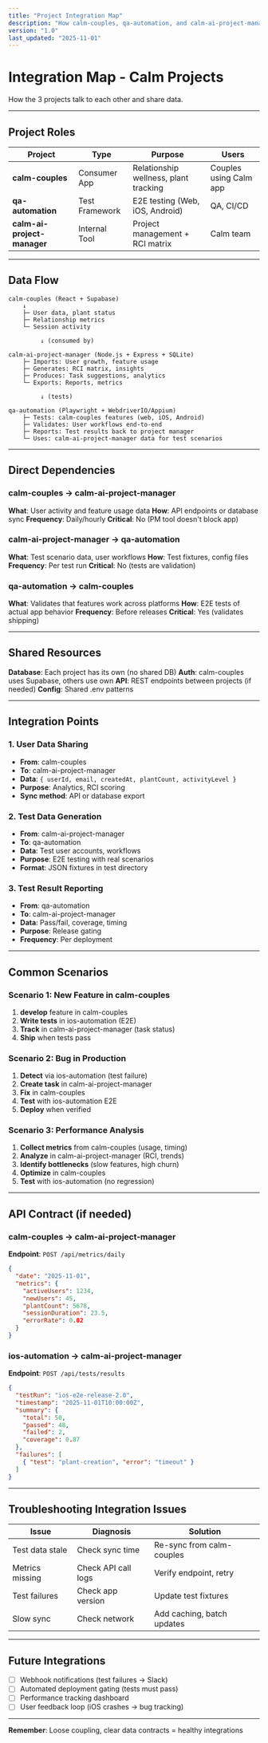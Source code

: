 ```yaml
---
title: "Project Integration Map"
description: "How calm-couples, qa-automation, and calm-ai-project-manager connect"
version: "1.0"
last_updated: "2025-11-01"
---
```


# Integration Map - Calm Projects

How the 3 projects talk to each other and share data.

---

## Project Roles

| Project | Type | Purpose | Users |
|---------|------|---------|-------|
| **calm-couples** | Consumer App | Relationship wellness, plant tracking | Couples using Calm app |
| **qa-automation** | Test Framework | E2E testing (Web, iOS, Android) | QA, CI/CD |
| **calm-ai-project-manager** | Internal Tool | Project management + RCI matrix | Calm team |

---

## Data Flow

```
calm-couples (React + Supabase)
    ↓
    ├─ User data, plant status
    ├─ Relationship metrics
    └─ Session activity

         ↓ (consumed by)

calm-ai-project-manager (Node.js + Express + SQLite)
    ├─ Imports: User growth, feature usage
    ├─ Generates: RCI matrix, insights
    ├─ Produces: Task suggestions, analytics
    └─ Exports: Reports, metrics

         ↓ (tests)

qa-automation (Playwright + WebdriverIO/Appium)
    ├─ Tests: calm-couples features (web, iOS, Android)
    ├─ Validates: User workflows end-to-end
    ├─ Reports: Test results back to project manager
    └─ Uses: calm-ai-project-manager data for test scenarios
```

---

## Direct Dependencies

### calm-couples → calm-ai-project-manager
**What**: User activity and feature usage data
**How**: API endpoints or database sync
**Frequency**: Daily/hourly
**Critical**: No (PM tool doesn't block app)

### calm-ai-project-manager → qa-automation
**What**: Test scenario data, user workflows
**How**: Test fixtures, config files
**Frequency**: Per test run
**Critical**: No (tests are validation)

### qa-automation → calm-couples
**What**: Validates that features work across platforms
**How**: E2E tests of actual app behavior
**Frequency**: Before releases
**Critical**: Yes (validates shipping)

---

## Shared Resources

**Database**: Each project has its own (no shared DB)
**Auth**: calm-couples uses Supabase, others use own
**API**: REST endpoints between projects (if needed)
**Config**: Shared .env patterns

---

## Integration Points

### 1. User Data Sharing
- **From**: calm-couples
- **To**: calm-ai-project-manager
- **Data**: `{ userId, email, createdAt, plantCount, activityLevel }`
- **Purpose**: Analytics, RCI scoring
- **Sync method**: API or database export

### 2. Test Data Generation
- **From**: calm-ai-project-manager
- **To**: qa-automation
- **Data**: Test user accounts, workflows
- **Purpose**: E2E testing with real scenarios
- **Format**: JSON fixtures in test directory

### 3. Test Result Reporting
- **From**: qa-automation
- **To**: calm-ai-project-manager
- **Data**: Pass/fail, coverage, timing
- **Purpose**: Release gating
- **Frequency**: Per deployment

---

## Common Scenarios

### Scenario 1: New Feature in calm-couples
1. **develop** feature in calm-couples
2. **Write tests** in ios-automation (E2E)
3. **Track** in calm-ai-project-manager (task status)
4. **Ship** when tests pass

### Scenario 2: Bug in Production
1. **Detect** via ios-automation (test failure)
2. **Create task** in calm-ai-project-manager
3. **Fix** in calm-couples
4. **Test** with ios-automation E2E
5. **Deploy** when verified

### Scenario 3: Performance Analysis
1. **Collect metrics** from calm-couples (usage, timing)
2. **Analyze** in calm-ai-project-manager (RCI, trends)
3. **Identify bottlenecks** (slow features, high churn)
4. **Optimize** in calm-couples
5. **Test** with ios-automation (no regression)

---

## API Contract (if needed)

### calm-couples → calm-ai-project-manager

**Endpoint**: `POST /api/metrics/daily`
```json
{
  "date": "2025-11-01",
  "metrics": {
    "activeUsers": 1234,
    "newUsers": 45,
    "plantCount": 5678,
    "sessionDuration": 23.5,
    "errorRate": 0.02
  }
}
```

### ios-automation → calm-ai-project-manager

**Endpoint**: `POST /api/tests/results`
```json
{
  "testRun": "ios-e2e-release-2.0",
  "timestamp": "2025-11-01T10:00:00Z",
  "summary": {
    "total": 50,
    "passed": 48,
    "failed": 2,
    "coverage": 0.87
  },
  "failures": [
    { "test": "plant-creation", "error": "timeout" }
  ]
}
```

---

## Troubleshooting Integration Issues

| Issue | Diagnosis | Solution |
|-------|-----------|----------|
| Test data stale | Check sync time | Re-sync from calm-couples |
| Metrics missing | Check API call logs | Verify endpoint, retry |
| Test failures | Check app version | Update test fixtures |
| Slow sync | Check network | Add caching, batch updates |

---

## Future Integrations

- [ ] Webhook notifications (test failures → Slack)
- [ ] Automated deployment gating (tests must pass)
- [ ] Performance tracking dashboard
- [ ] User feedback loop (iOS crashes → bug tracking)

---

**Remember**: Loose coupling, clear data contracts = healthy integrations


